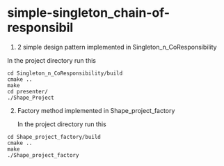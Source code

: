 # simple-singleton_chain-of-responsibil

1. 2 simple design pattern implemented in Singleton_n_CoResponsibility

  In the project directory run this 

```
cd Singleton_n_CoResponsibility/build
cmake ..
make 
cd presenter/
./Shape_Project

```
2. Factory method implemented in Shape_project_factory

   In the project directory run this 

```
cd Shape_project_factory/build
cmake ..
make 
./Shape_project_factory
```

